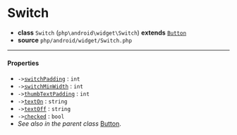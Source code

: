# Switch

- **class** `Switch` (`php\android\widget\Switch`) **extends** [`Button`](classes/php/android/widget/Button.md)
- **source** `php/android/widget/Switch.php`

---

#### Properties

- `->`[`switchPadding`](#prop-switchpadding) : `int`
- `->`[`switchMinWidth`](#prop-switchminwidth) : `int`
- `->`[`thumbTextPadding`](#prop-thumbtextpadding) : `int`
- `->`[`textOn`](#prop-texton) : `string`
- `->`[`textOff`](#prop-textoff) : `string`
- `->`[`checked`](#prop-checked) : `bool`
- *See also in the parent class* [Button](classes/php/android/widget/Button.md).
